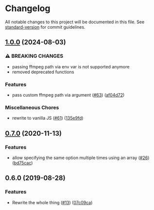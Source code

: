 # Changelog

All notable changes to this project will be documented in this file. See [standard-version](https://github.com/conventional-changelog/standard-version) for commit guidelines.

## [1.0.0](https://github.com/phaux/node-ffmpeg-stream/compare/v0.7.0...v1.0.0) (2024-08-03)


### ⚠ BREAKING CHANGES

* passing ffmpeg path via env var is not supported anymore
* removed deprecated functions

### Features

* pass custom ffmpeg path via argument ([#63](https://github.com/phaux/node-ffmpeg-stream/issues/63)) ([af04d72](https://github.com/phaux/node-ffmpeg-stream/commit/af04d723ec7808a861f24997c5b917287351ceaa))


### Miscellaneous Chores

* rewrite to vanilla JS ([#61](https://github.com/phaux/node-ffmpeg-stream/issues/61)) ([135e9fd](https://github.com/phaux/node-ffmpeg-stream/commit/135e9fd09fd53bed641992003ec3e454287d4c4b))

## [0.7.0](https://github.com/phaux/node-ffmpeg-stream/compare/v0.6.0...v0.7.0) (2020-11-13)

### Features

- allow specifying the same option multiple times using an array ([#26](https://github.com/phaux/node-ffmpeg-stream/issues/26)) ([bd75cac](https://github.com/phaux/node-ffmpeg-stream/commit/bd75cacb2907354e119526956a7ffe3efa869f7b))

## 0.6.0 (2019-08-28)

### Features

- Rewrite the whole thing ([#13](https://github.com/phaux/node-ffmpeg-stream/issues/13)) ([07c09ca](https://github.com/phaux/node-ffmpeg-stream/commit/07c09ca))
